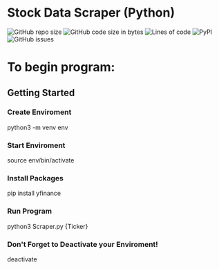 # Stock Data Scraper (Python)

<div>
<img alt="GitHub repo size" src="https://img.shields.io/github/repo-size/andykr1k/StockDataScraper?style=for-the-badge">
<img alt="GitHub code size in bytes" src="https://img.shields.io/github/languages/code-size/andykr1k/StockDataScraper?style=for-the-badge">
<img alt="Lines of code" src="https://img.shields.io/tokei/lines/github/andykr1k/StockDataScraper?style=for-the-badge">
<img alt="PyPI" src="https://img.shields.io/pypi/v/yfinance?color=blue&style=for-the-badge">
<img alt="GitHub issues" src="https://img.shields.io/github/issues-raw/andykr1k/StockDataScraper?style=for-the-badge">
</div>

# To begin program:
## Getting Started
### Create Enviroment
python3 -m venv env

### Start Enviroment
source env/bin/activate

### Install Packages 
pip install yfinance

### Run Program
python3 Scraper.py {Ticker}

### Don't Forget to Deactivate your Enviroment!
deactivate
